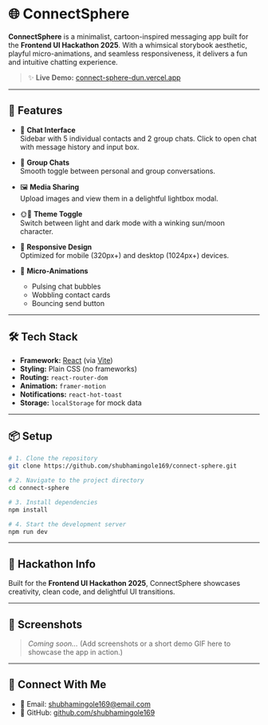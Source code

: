 # 🌐 ConnectSphere

**ConnectSphere** is a minimalist, cartoon-inspired messaging app built for the **Frontend UI Hackathon 2025**. With a whimsical storybook aesthetic, playful micro-animations, and seamless responsiveness, it delivers a fun and intuitive chatting experience.

> ✨ **Live Demo:** [connect-sphere-dun.vercel.app](https://connect-sphere-dun.vercel.app/)

---

## 🚀 Features

- 💬 **Chat Interface**  
  Sidebar with 5 individual contacts and 2 group chats. Click to open chat with message history and input box.

- 👥 **Group Chats**  
  Smooth toggle between personal and group conversations.

- 🖼️ **Media Sharing**  
  Upload images and view them in a delightful lightbox modal.

- 🌞🌙 **Theme Toggle**  
  Switch between light and dark mode with a winking sun/moon character.

- 📱 **Responsive Design**  
  Optimized for mobile (320px+) and desktop (1024px+) devices.

- 🎉 **Micro-Animations**  
  - Pulsing chat bubbles  
  - Wobbling contact cards  
  - Bouncing send button  

---

## 🛠️ Tech Stack

- **Framework:** [React](https://reactjs.org/) (via [Vite](https://vitejs.dev/))  
- **Styling:** Plain CSS (no frameworks)  
- **Routing:** `react-router-dom`  
- **Animation:** `framer-motion`  
- **Notifications:** `react-hot-toast`  
- **Storage:** `localStorage` for mock data

---

## 📦 Setup

```bash
# 1. Clone the repository
git clone https://github.com/shubhamingole169/connect-sphere.git

# 2. Navigate to the project directory
cd connect-sphere

# 3. Install dependencies
npm install

# 4. Start the development server
npm run dev
```

---

## 🧪 Hackathon Info

Built for the **Frontend UI Hackathon 2025**, ConnectSphere showcases creativity, clean code, and delightful UI transitions.

---

## 📸 Screenshots

> _Coming soon..._ (Add screenshots or a short demo GIF here to showcase the app in action.)

---

## 🤝 Connect With Me

- 📧 Email: [shubhamingole169@email.com](mailto:shubhamingole169@email.com)  
- 🐙 GitHub: [github.com/shubhamingole169](https://github.com/shubhamingole169)


